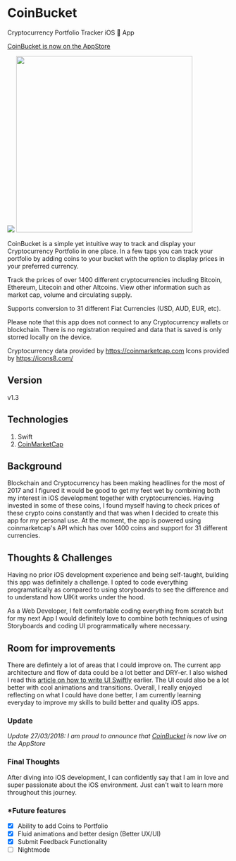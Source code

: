 # CoinBucket
Cryptocurrency Portfolio Tracker iOS  App

<a href="https://itunes.apple.com/us/app/coinbucket/id1363663110?mt=8">CoinBucket is now on the AppStore</a>

<img src="https://firebasestorage.googleapis.com/v0/b/foliotopher.appspot.com/o/CoinBucketLogo.png?alt=media&token=fa8839c1-1c2e-42c1-9977-d82314bfdef5">

<img src="https://firebasestorage.googleapis.com/v0/b/foliotopher.appspot.com/o/coinbucket.png?alt=media&token=4dfa3a90-6f1b-457c-b3fe-bf83c3aebc7a" width="400">

CoinBucket is a simple yet intuitive way to track and display your Cryptocurrency Portfolio in one place. In a few taps you can track your portfolio by adding coins to your bucket with the option to display prices in your preferred currency.

Track the prices of over 1400 different cryptocurrencies including Bitcoin, Ethereum, Litecoin and other Altcoins. View other information such as market cap, volume and circulating supply.

Supports conversion to 31 different Fiat Currencies (USD, AUD, EUR, etc).

Please note that this app does not connect to any Cryptocurrency wallets or blockchain. There is no registration required and data that is saved is only storred locally on the device. 

Cryptocurrency data provided by https://coinmarketcap.com
Icons provided by https://icons8.com/

## Version
v1.3

## Technologies
1. Swift
2. <a href="https://coinmarketcap.com/api/">CoinMarketCap</a>

## Background
Blockchain and Cryptocurrency has been making headlines for the most of 2017 and I figured it would be good to get my feet wet by combining both my interest in iOS development together with cryptocurrencies. Having invested in some of these coins, I found myself having to check prices of these crypto coins constantly and that was when I decided to create this app for my personal use. At the moment, the app is powered using coinmarketcap's API which has over 1400 coins and support for 31 different currencies.

## Thoughts & Challenges
Having no prior iOS development experience and being self-taught, building this app was definitely a challenge. I opted to code everything programatically as compared to using storyboards to see the difference and to understand how UIKit works under the hood. 

As a Web Developer, I felt comfortable coding everything from scratch but for my next App I would definitely love to combine both techniques of using Storyboards and coding UI programmatically where necessary.

## Room for improvements
There are defintely a lot of areas that I could improve on. The current app architecture and flow of data could be a lot better and DRY-er. I also wished I read this <a href="https://academy.realm.io/posts/sommer-panage-writing-your-ui-swiftly/">article on how to write UI Swiftly</a> earlier. The UI could also be a lot better with cool animations and transitions. Overall, I really enjoyed reflecting on what I could have done better, I am currently learning everyday to improve my skills to build better and quality iOS apps. 

### Update
*Update 27/03/2018: I am proud to announce that <a href="https://itunes.apple.com/us/app/coinbucket/id1363663110?mt=8">CoinBucket</a> is now live on the AppStore*


### Final Thoughts
After diving into iOS development, I can confidently say that I am in love and super passionate about the iOS environment. Just can't wait to learn more throughout this journey.

### *Future features
- [X] Ability to add Coins to Portfolio
- [X] Fluid animations and better design (Better UX/UI)
- [X] Submit Feedback Functionality
- [ ] Nightmode 